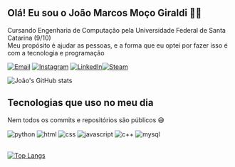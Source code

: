 ## Olá! Eu sou o João Marcos Moço Giraldi 👋👋
Cursando Engenharia de Computação pela Universidade Federal de Santa Catarina (9/10) <br/>
Meu propósito é ajudar as pessoas, e a forma que eu optei por fazer isso é com a tecnologia e programação <br/>


[![Email](https://img.shields.io/badge/Gmail-D14836?style=for-the-badge&logo=gmail&logoColor=white)](mailto:jmarcosmoco@gmail.com) [![Instagram](https://img.shields.io/badge/Instagram-E4405F?style=for-the-badge&logo=instagram&logoColor=white)](https://www.instagram.com/jao_giraldi/) [![LinkedIn](https://img.shields.io/badge/LinkedIn-0077B5?style=for-the-badge&logo=linkedin&logoColor=white)](https://www.linkedin.com/in/jo%C3%A3o-marcos-mo%C3%A7o-giraldi-b63a51226/)[![Steam](https://img.shields.io/badge/Steam-000000?style=for-the-badge&logo=steam&logoColor=white)](https://steamcommunity.com/id/Jaozin1808/)

![João's GitHub stats](https://github-readme-stats.vercel.app/api?username=joao-giraldi&show_icons=true&theme=dracula)

## Tecnologias que uso no meu dia
Nem todos os commits e repositórios são públicos 😅

<div>
  <img align="center" alt="python" src="https://img.shields.io/badge/Python-3776AB?style=for-the-badge&logo=python&logoColor=white"/>
  <img align="center" alt="html" src="https://img.shields.io/badge/HTML-239120?style=for-the-badge&logo=html5&logoColor=white"/>
  <img align="center" alt="css" src="https://img.shields.io/badge/CSS-239120?&style=for-the-badge&logo=css3&logoColor=white"/>
  <img align="center" alt="javascript" src="https://img.shields.io/badge/JavaScript-F7DF1E?style=for-the-badge&logo=javascript&logoColor=black"/>
  <img align="center" alt="c++" src="https://img.shields.io/badge/C%2B%2B-00599C?style=for-the-badge&logo=c%2B%2B&logoColor=white"/>
  <img align="center" alt="mysql" src="https://img.shields.io/badge/MySQL-00000F?style=for-the-badge&logo=mysql&logoColor=white"/>
</div>
<br/>

[![Top Langs](https://github-readme-stats.vercel.app/api/top-langs/?username=joao-giraldi&layout=donut)](https://github.com/joao-giraldi/github-readme-stats)


